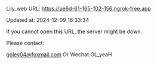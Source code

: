 Lily_web URL: https://ae6d-61-165-102-156.ngrok-free.app

Updated at: 2024-12-09 16:33:34

If you cannot open this URL, the server might be down.

Please contact: 

goley04@foxmail.com Or Wechat:GL_yeaH